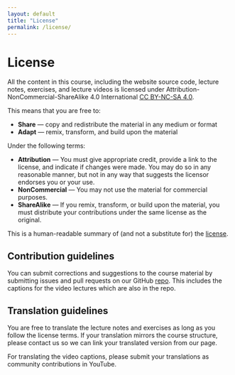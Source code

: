 ```yaml
---
layout: default
title: "License"
permalink: /license/
---
```


# License

All the content in this course, including the website source code, lecture notes, exercises, and lecture videos is licensed under Attribution-NonCommercial-ShareAlike 4.0 International [CC BY-NC-SA 4.0](https://creativecommons.org/licenses/by-nc-sa/4.0/).

This means that you are free to:
- **Share** — copy and redistribute the material in any medium or format
- **Adapt** — remix, transform, and build upon the material

Under the following terms:

- **Attribution** — You must give appropriate credit, provide a link to the license, and indicate if changes were made. You may do so in any reasonable manner, but not in any way that suggests the licensor endorses you or your use.
- **NonCommercial** — You may not use the material for commercial purposes.
- **ShareAlike** — If you remix, transform, or build upon the material, you must distribute your contributions under the same license as the original.

This is a human-readable summary of (and not a substitute for) the [license](https://creativecommons.org/licenses/by-nc-sa/4.0/legalcode).

## Contribution guidelines

You can submit corrections and suggestions to the course material by submitting issues and pull requests on our GitHub [repo](https://github.com/mitsoul/mitsoul.github.io). This includes the captions for the video lectures which are also in the repo.

## Translation guidelines

You are free to translate the lecture notes and exercises as long as you follow the license terms.
If your translation mirrors the course structure, please contact us so we can link your translated version from our page.

For translating the video captions, please submit your translations as community contributions in YouTube.
